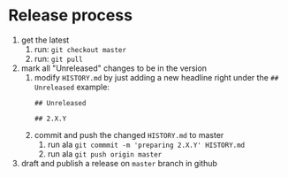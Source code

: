# Release process

1. get the latest
    1. run: `git checkout master`
    1. run: `git pull`
1. mark all "Unreleased" changes to be in the version
    1. modify `HISTORY.md` by just adding a new headline right under the `## Unreleased`
       example:
       ```
       ## Unreleased

       ## 2.X.Y
       ```
    1. commit and push the changed `HISTORY.md` to master
        1. run ala `git commmit -m 'preparing 2.X.Y' HISTORY.md`
        1. run ala `git push origin master`
1. draft and publish a release on `master` branch in github
